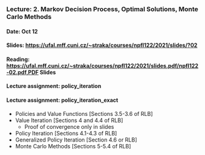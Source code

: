 ### Lecture: 2. Markov Decision Process, Optimal Solutions, Monte Carlo Methods
#### Date: Oct 12
#### Slides: https://ufal.mff.cuni.cz/~straka/courses/npfl122/2021/slides/?02
#### Reading: https://ufal.mff.cuni.cz/~straka/courses/npfl122/2021/slides.pdf/npfl122-02.pdf,PDF Slides
#### Lecture assignment: policy_iteration
#### Lecture assignment: policy_iteration_exact

- Policies and Value Functions [Sections 3.5-3.6 of RLB]
- Value Iteration [Sections 4 and 4.4 of RLB]
  - Proof of convergence only in slides
- Policy Iteration [Sections 4.1-4.3 of RLB]
- Generalized Policy Iteration [Section 4.6 or RLB]
- Monte Carlo Methods [Sections 5-5.4 of RLB]
